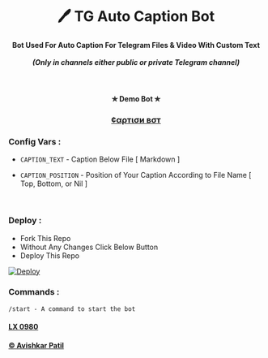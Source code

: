 <h1 align='center'>🖊️ TG Auto Caption Bot </h1>


<h4 align='center'>Bot Used For Auto Caption For Telegram Files & Video With Custom Text<br><br><i>(Only in channels either public or private Telegram channel)</i> </h4><br>


<h4 align='center'>✯ Demo Bot ✯<br></h4>
<h3 align='center' ><b><a href="https://telegram.me/DFF_TextReplaceBot">¢αρтισи вσт</a></b></h3>


###  Config Vars :

- ```CAPTION_TEXT``` - Caption Below File [ Markdown ]

- ```CAPTION_POSITION``` - Position of Your Caption According to File Name [ Top, Bottom, or Nil ]
<br>

### Deploy :

- Fork This Repo
- Without Any Changes Click Below Button 
- Deploy This Repo

[![Deploy](https://www.herokucdn.com/deploy/button.svg)](https://heroku.com/deploy)
<br>


### Commands :

```
/start - A command to start the bot
```

#### [LX 0980](https://github.com/0AIB)
#### [© Avishkar Patil](https://github.com/avipatilpro)
